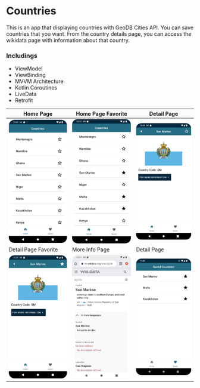 # Countries

This is an app that displaying countries with GeoDB Cities API. You can save countries that you want. From the country details page, you can access the wikidata page with information about that country.

### Includings

- ViewModel
- ViewBinding
- MVVM Architecture
- Kotlin Coroutines
- LiveData
- Retrofit

| Home Page     | Home Page Favorite   | Detail Page |
| ------------- |-------------| -----------|
| <img src="images/home.png" width="325">   | <img src="images/home_fav.png" width="325"> | <img src="images/detail.png" width="325">  |
| Detail Page Favorite     | More Info Page   | Detail  Page |
| <img src="images/detail_fav.png" width="325">   | <img src="images/more_info.png" width="325"> | <img src="images/saved.png" width="325">  |
